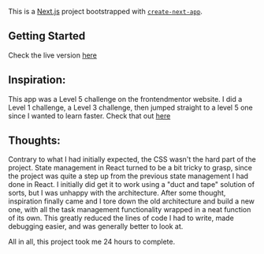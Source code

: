 This is a [Next.js](https://nextjs.org/) project bootstrapped with [`create-next-app`](https://github.com/vercel/next.js/tree/canary/packages/create-next-app).

## Getting Started

Check the live version [here]()

## Inspiration:

This app was a Level 5 challenge on the frontendmentor website. I did a Level 1 challenge, a Level 3 challenge, then jumped straight to a level 5 one since I wanted to learn faster. Check that out [here](https://www.frontendmentor.io/challenges/kanban-task-management-web-app-wgQLt-HlbB)


## Thoughts:

Contrary to what I had initially expected, the CSS wasn't the hard part of the project. State management in React turned to be a bit tricky to grasp, since the project was quite a step up from the previous state management I had done in React.
I initially did get it to work using a "duct and tape" solution of sorts, but I was unhappy with the architecture. After some thought, inspiration finally came and I tore down the old architecture and build a new one, with all the task management functionality wrapped in a neat function of its own. This greatly reduced the lines of code I had to write, made debugging easier, and was generally better to look at. 

All in all, this project took me 24 hours to complete.
